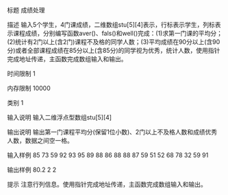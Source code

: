 标题
成绩处理

描述
输入5个学生，4门课成绩，二维数组stu[5][4]表示，行标表示学生，列标表示课程成绩，分别编写函数aver()、fals()和well()完成：(1)求第一门课的平均分；(2)统计有2门以上(含2门)课程不及格的同学人数；(3)平均成绩在90分以上(含90分)或者全部课程成绩在85分以上(含85分)的同学视为优秀，统计人数，使用指针完成地址传递，主函数完成数组输入和输出。
   
时间限制
1	

内存限制
10000	

类别
1

输入说明
输入二维浮点型数组stu[5][4]

输出说明
输出第一门课程平均分(保留1位小数)、2门以上不及格人数和成绩优秀人数，数据之间空一格。

输入样例
85 73 59 92
93 95 89 88
86 88 88 87
59 51 52 68
78 32 59 91

输出样例
80.2 2 2

提示
注意行列信息。使用指针完成地址传递，主函数完成数组输入和输出。
